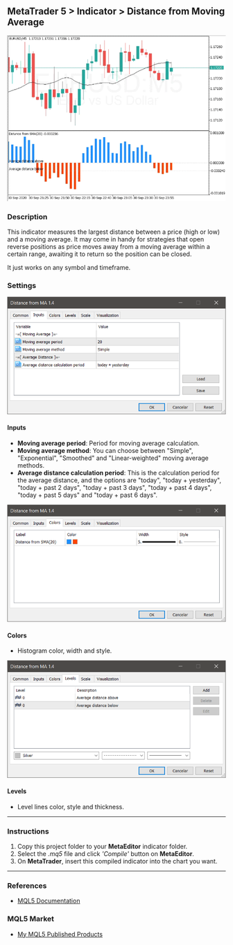 ## MetaTrader 5 > Indicator > Distance from Moving Average

![Distance from Moving Average](docs/splash.gif)

### Description

This indicator measures the largest distance between a price (high or low) and a moving average. It may come in handy for strategies that open reverse positions as price moves away from a moving average within a certain range, awaiting it to return so the position can be closed.

It just works on any symbol and timeframe.

### Settings

![Inputs](docs/inputs.png)

#### Inputs

- **Moving average period**: Period for moving average calculation.
- **Moving average method**: You can choose between "Simple", "Exponential", "Smoothed" and "Linear-weighted" moving average methods.
- **Average distance calculation period**: This is the calculation period for the average distance, and the options are "today", "today + yesterday", "today + past 2 days", "today + past 3 days", "today + past 4 days", "today + past 5 days" and "today + past 6 days".

![Colors](docs/colors.png)

#### Colors

- Histogram color, width and style.

![Levels](docs/levels.png)

#### Levels

- Level lines color, style and thickness.

----

### Instructions

1. Copy this project folder to your **MetaEditor** indicator folder.
2. Select the *.mq5* file and click *'Compile'* button on **MetaEditor**.
3. On **MetaTrader**, insert this compiled indicator into the chart you want.

----

### References

- [MQL5 Documentation](https://www.mql5.com/en/docs)

### MQL5 Market

- [My MQL5 Published Products](https://www.mql5.com/en/users/leonardo_splinter/seller)
